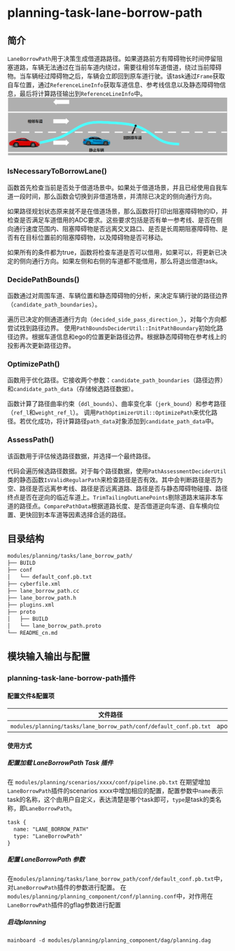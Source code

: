 planning-task-lane-borrow-path
==============

## 简介

`LaneBorrowPath`用于决策生成借道路路径。如果道路前方有障碍物长时间停留阻塞道路，车辆无法通过在当前车道内绕过，需要往相邻车道借道，绕过当前障碍物。当车辆经过障碍物之后，车辆会立即回到原车道行驶。该task通过`Frame`获取自车位置，通过`ReferenceLineInfo`获取车道信息、参考线信息以及静态障碍物信息，最后将计算路径输出到`ReferenceLineInfo`中。
![](./docs/images/1.png)

### IsNecessaryToBorrowLane()

函数首先检查当前是否处于借道场景中。如果处于借道场景，并且已经使用自我车道一段时间，那么函数会切换到非借道场景，并清除已决定的侧向通行方向。

如果路径规划状态原来就不是在借道场景，那么函数将打印出阻塞障碍物的ID，并检查是否满足车道借用的ADC要求。这些要求包括是否有单一参考线、是否在侧向通行速度范围内、阻塞障碍物是否远离交叉路口、是否是长周期阻塞障碍物、是否有在目标位置前的阻塞障碍物，以及障碍物是否可移动。

如果所有的条件都为true，函数将检查车道是否可以借用，如果可以，将更新已决定的侧向通行方向。如果左侧和右侧的车道都不能借用，那么将退出借道task。

### DecidePathBounds()
函数通过对周围车道、车辆位置和静态障碍物的分析，来决定车辆行驶的路径边界（`candidate_path_boundaries`）。

遍历已决定的侧通道通行方向（`decided_side_pass_direction_`），对每个方向都尝试找到路径边界。
使用`PathBoundsDeciderUtil::InitPathBoundary`初始化路径边界。根据车道信息和ego的位置更新路径边界。根据静态障碍物在参考线上的投影再次更新路径边界。

### OptimizePath()
函数用于优化路径。它接收两个参数：`candidate_path_boundaries`（路径边界）和`candidate_path_data`（存储候选路径数据）。

函数计算了路径曲率约束（`ddl_bounds`）、曲率变化率（`jerk_bound`）和参考路径（`ref_l`和`weight_ref_l`）。
调用`PathOptimizerUtil::OptimizePath`来优化路径。若优化成功，将计算路径`path_data`对象添加到`candidate_path_data`中。

### AssessPath()
该函数用于评估候选路径数据，并选择一个最终路径。

代码会遍历候选路径数据。对于每个路径数据，使用`PathAssessmentDeciderUtil`类的静态函数`IsValidRegularPath`来检查路径是否有效。其中会判断路径是否为空、路径是否远离参考线、路径是否远离道路、路径是否与静态障碍物碰撞、路径终点是否在逆向的临近车道上。`TrimTailingOutLanePoints`剔除道路末端非本车道的路径点。`ComparePathData`根据道路长度、是否借道逆向车道、自车横向位置、更快回到本车道等因素选择合适的路径。

## 目录结构 
```shell
modules/planning/tasks/lane_borrow_path/
├── BUILD
├── conf
│   └── default_conf.pb.txt
├── cyberfile.xml
├── lane_borrow_path.cc
├── lane_borrow_path.h
├── plugins.xml
├── proto
│   ├── BUILD
│   └── lane_borrow_path.proto
└── README_cn.md

```

## 模块输入输出与配置

### planning-task-lane-borrow-path插件

#### 配置文件&配置项
| 文件路径 | 类型/结构 | <div style="width: 300pt">说明</div> |
| ---- | ---- | ---- |
| `modules/planning/tasks/lane_borrow_path/conf/default_conf.pb.txt` | apollo::planning::LaneBorrowPathConfig | LaneBorrowPath 的配置文件 |


#### 使用方式

##### 配置加载 LaneBorrowPath Task 插件
在 `modules/planning/scenarios/xxxx/conf/pipeline.pb.txt` 在期望增加`LaneBorrowPath`插件的scenarios xxxx中增加相应的配置，配置参数中`name`表示task的名称，这个由用户自定义，表达清楚是哪个task即可，`type`是task的类名称，即`LaneBorrowPath`。
```
task {
  name: "LANE_BORROW_PATH"
  type: "LaneBorrowPath"
}
```
##### 配置 LaneBorrowPath 参数
在`modules/planning/tasks/lane_borrow_path/conf/default_conf.pb.txt`中，对`LaneBorrowPath`插件的参数进行配置。
在`modules/planning/planning_component/conf/planning.conf`中，对作用在`LaneBorrowPath`插件的gflag参数进行配置
##### 启动planning
```shell
mainboard -d modules/planning/planning_component/dag/planning.dag
```